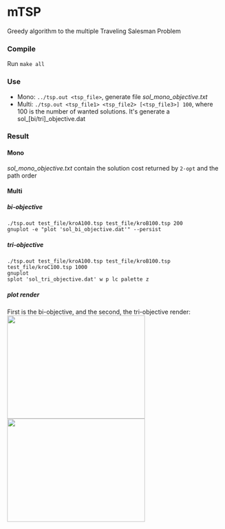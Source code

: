 # mTSP
Greedy algorithm to the multiple Traveling Salesman Problem
### Compile
Run ```make all```
### Use
- Mono: ```../tsp.out <tsp_file>```, generate file _sol_mono_objective.txt_
- Multi: ```./tsp.out <tsp_file1> <tsp_file2> [<tsp_file3>] 100```, where 100 is the number of wanted solutions. It's generate a sol_[bi/tri]_objective.dat
### Result
#### Mono
_sol_mono_objective.txt_ contain the solution cost returned by ```2-opt``` and the path order
#### Multi
##### bi-objective
```
./tsp.out test_file/kroA100.tsp test_file/kroB100.tsp 200
gnuplot -e "plot 'sol_bi_objective.dat'" --persist
```
##### tri-objective
```
./tsp.out test_file/kroA100.tsp test_file/kroB100.tsp test_file/kroC100.tsp 1000
gnuplot
splot 'sol_tri_objective.dat' w p lc palette z
```
##### plot render
First is the bi-objective, and the second, the tri-objective render:  
<img src="https://github.com/thibDev/mTSP/blob/master/sol_bi_objective.png" width="320" height="240"/>
<img src="https://github.com/thibDev/mTSP/blob/master/sol_tri_objective.png" width="320" height="240"/>
